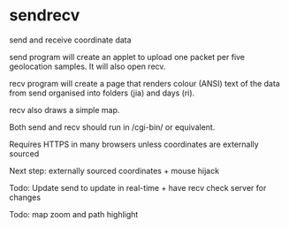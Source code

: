 # sendrecv
send and receive coordinate data

send program will create an applet to upload one packet per five geolocation samples. It will also open recv.

recv program will create a page that renders colour (ANSI) text of the data from send organised into folders (jia) and days (ri).

recv also draws a simple map.

Both send and recv should run in /cgi-bin/ or equivalent.

Requires HTTPS in many browsers unless coordinates are externally sourced

Next step: externally sourced coordinates + mouse hijack

Todo: Update send to update in real-time + have recv check server for changes

Todo: map zoom and path highlight
